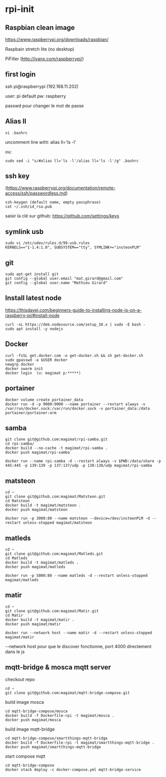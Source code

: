 # rpi-init



## Raspbian clean image

https://www.raspberrypi.org/downloads/raspbian/

Raspbain stretch lite (no desktop)

PiFiller (http://ivanx.com/raspberrypi/)


## first login 

ssh pi@raspberrypi (192.168.11.202)

user: pi  default pw: raspberry

passwd pour changer le mot de passe


## Alias ll

```
vi .bashrc
```
uncomment line wiht: alias ll='ls -l' 
     	
ou:
```
sudo sed -i "s/#alias ll='ls -l'/alias ll='ls -l'/g" .bashrc
```


## ssh key
		
(https://www.raspberrypi.org/documentation/remote-access/ssh/passwordless.md)
```
ssh-keygen (default name, empty passphrase)
cat ~/.ssh/id_rsa.pub
```
saisir la clé sur github:  https://github.com/settings/keys


## symlink usb 

```
sudo vi /etc/udev/rules.d/99-usb.rules 
KERNELS=="1-1.4:1.0", SUBSYSTEM=="tty", SYMLINK+="insteonPLM"
```


## git 

```
sudo apt-get install git
git config --global user.email "mat.girard@gmail.com"
git config --global user.name "Mathieu Girard"
```

## Install latest node
		
https://thisdavej.com/beginners-guide-to-installing-node-js-on-a-raspberry-pi/#install-node
```
curl -sL https://deb.nodesource.com/setup_10.x | sudo -E bash -
sudo apt install -y nodejs
```


## Docker

```
curl -fsSL get.docker.com -o get-docker.sh && sh get-docker.sh
sudo gpasswd -a $USER docker
newgrp docker
docker swarm init
docker login  (u: magimat p:*****)
```


## portainer

```
docker volume create portainer_data
docker run -d -p 9000:9000 --name portainer --restart always -v /var/run/docker.sock:/var/run/docker.sock -v portainer_data:/data portainer/portainer:arm
```


## samba

```
git clone git@github.com:magimat/rpi-samba.git
cd rpi-samba/
docker build --no-cache -t magimat/rpi-samba .
docker push magimat/rpi-samba

docker run --name rpi-samba -d --restart always -v $PWD:/data/share -p 445:445 -p 139:139 -p 137:137/udp -p 138:138/udp magimat/rpi-samba
```


## matsteon
	
```
cd ~
git clone git@github.com:magimat/Matsteon.git
cd Matsteon
docker build -t magimat/matsteon .
docker push magimat/matsteon

docker run -p 3000:80 --name matsteon --device=/dev/insteonPLM -d --restart unless-stopped magimat/matsteon
```


## matleds

```
cd ~
git clone git@github.com:magimat/Matleds.git
cd Matleds
docker build -t magimat/matleds .
docker push magimat/matleds

docker run -p 5000:80 --name matleds -d --restart unless-stopped magimat/matleds
```



## matir

```
cd ~
git clone git@github.com:magimat/Matir.git
cd Matir
docker build -t magimat/matir .
docker push magimat/matir

docker run --network host --name matir -d --restart unless-stopped magimat/matir
```
--network host pour que le discover fonctionne, port 4000 directement dans le js



## mqtt-bridge & mosca mqtt server

checkout repo
```
cd ~
git clone git@github.com:magimat/mqtt-bridge-compose.git
```

build image mosca
```
cd mqtt-bridge-compose/mosca
docker build -f Dockerfile-rpi -t magimat/mosca .
docker push magimat/mosca
```

build image mqtt-bridge
```
cd mqtt-bridge-compose/smartthings-mqtt-bridge
docker build -f Dockerfile-rpi -t magimat/smartthings-mqtt-bridge .
docker push magimat/smartthings-mqtt-bridge
```


start compose mqtt
```
cd mqtt-bridge-compose
docker stack deploy -c docker-compose.yml mqtt-bridge-service
```
